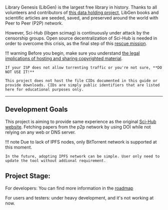 Library Genesis (LibGen) is the largest free library in history. Thanks to all volunteers and contributors of [this data holding project](https://www.reddit.com/r/libgen/comments/eo0y2c/library_genesis_project_update_25_million_books/), LibGen books and scientific articles are seeded, saved, and preserved around the world with Peer to Peer (P2P) network.

However, Sci-Hub (libgen scimag) is continuously under attack by the censorship groups. Open source decentralization of Sci-Hub is needed in order to overcome this crisis, as the final step of this [rescue mission](https://www.reddit.com/r/DataHoarder/comments/nc27fv/rescue_mission_for_scihub_and_open_science_we_are/).

<!-- prettier-ignore -->
!!! warning
    Before you begin, make sure you understand [the legal implications of hosting and sharing copyrighted material](https://www.nolo.com/legal-encyclopedia/what-to-do-if-your-named-bit-torrent-lawsuit.html).
    
    If your ISP does not allow torrenting traffic or you're not sure, **DO NOT USE IT!**
    
    This project does not host the file CIDs documented in this guide or provide downloads. CIDs are simply public identifiers that are listed here for educational purposes only.

---

## Development Goals
This project is aiming to provide same experience as the original [Sci-Hub website](https://sci-hub.st/). Fetching papers from the p2p network by using DOI while not relying on any web or DNS server.

<!-- prettier-ignore -->
!!! note
    Due to lack of IPFS nodes, only BitTorrent network is supported at this moment.

    In the future, adopting IPFS network can be simple. User only need to update the tool without addional requirement.

## Project Stage:

For developers: You can find more information in the [roadmap](https://github.com/Trim21/sci-hub-p2p/issues/2)

For users and testers: under heavy development, and it's not working at now.
